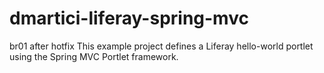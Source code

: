 dmartici-liferay-spring-mvc
======================
br01 after hotfix
This example project defines a Liferay hello-world portlet using the Spring MVC Portlet framework.
